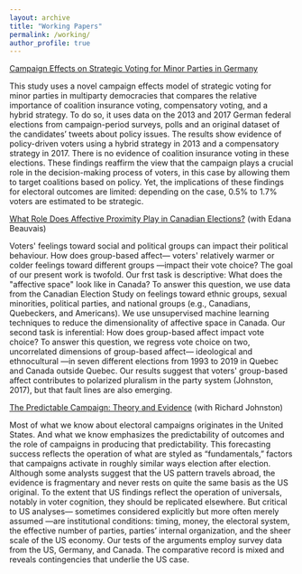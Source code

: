 ```yaml
---
layout: archive
title: "Working Papers"
permalink: /working/
author_profile: true
---
```


[Campaign Effects on Strategic Voting for Minor
Parties in Germany](Lachance_Campaign_Effects_on_Strategic_Voting_for_Minor_Parties_in_Germany.pdf)

This study uses a novel campaign effects model of strategic voting for minor parties in
multiparty democracies that compares the relative importance of coalition insurance voting,
compensatory voting, and a hybrid strategy. To do so, it uses data on the 2013 and 2017
German federal elections from campaign-period surveys, polls and an original dataset of the
candidates’ tweets about policy issues. The results show evidence of policy-driven voters using
a hybrid strategy in 2013 and a compensatory strategy in 2017. There is no evidence
of coalition insurance voting in these elections. These findings reaffirm the view that the
campaign plays a crucial role in the decision-making process of voters, in this case by allowing
them to target coalitions based on policy. Yet, the implications of these findings for
electoral outcomes are limited: depending on the case, 0.5% to 1.7% voters are estimated to
be strategic.

[What Role Does Affective Proximity Play in Canadian Elections?](Lachance_Beauvais_What_Role_Does_Affective_Proximity_Play_in_Canadian_Elections___Draft_for_presentation.pdf) (with Edana Beauvais)

Voters' feelings toward social and political groups can impact their political behaviour. 
How does group-based affect— voters' relatively warmer or colder feelings toward different groups —impact their vote choice? 
The goal of our present work is twofold. Our frst task is descriptive:
What does the "affective space" look like in Canada? To answer this question, we use data
from the Canadian Election Study on feelings toward ethnic groups, sexual minorities, political
parties, and national groups (e.g., Canadians, Quebeckers, and Americans). We use unsupervised machine 
learning techniques to reduce the dimensionality of affective space in Canada.
Our second task is inferential: How does group-based affect impact vote choice? To answer this
question, we regress vote choice on two, uncorrelated dimensions of group-based affect— ideological and ethnocultural —in seven
different elections from 1993 to 2019 in Quebec and Canada
outside Quebec. Our results suggest that voters' group-based affect contributes to polarized
pluralism in the party system (Johnston, 2017), but that fault lines are also emerging.

[The Predictable Campaign: Theory and Evidence](apsa-campaigns-paper-johnston-lachance.pdf) (with Richard Johnston)

Most of what we know about electoral campaigns originates in the United States. And
what we know emphasizes the predictability of outcomes and the role of campaigns in
producing that predictability. This forecasting success reflects the operation of what are
styled as “fundamentals,” factors that campaigns activate in roughly similar ways election
after election. Although some analysts suggest that the US pattern travels abroad, the
evidence is fragmentary and never rests on quite the same basis as the US original. To the
extent that US findings reflect the operation of universals, notably in voter cognition, they
should be replicated elsewhere. But critical to US analyses— sometimes considered
explicitly but more often merely assumed —are institutional conditions: timing, money, the
electoral system, the effective number of parties, parties’ internal organization, and the
sheer scale of the US economy. Our tests of the arguments employ survey data from the US, Germany, and Canada.
The comparative record is mixed and reveals contingencies that underlie the US case.


